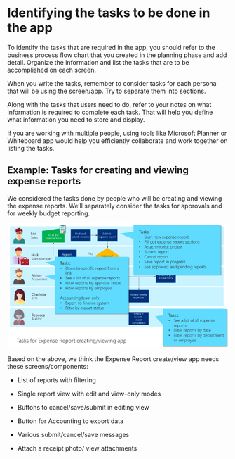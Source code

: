 Identifying the tasks to be done in the app
===========================================

To identify the tasks that are required in the app, you should refer to the
business process flow chart that you created in the planning phase and add
detail. Organize the information and list the tasks that are to be accomplished
on each screen.

When you write the tasks, remember to consider tasks for each persona that will
be using the screen/app. Try to separate them into sections.

Along with the tasks that users need to do, refer to your notes on what
information is required to complete each task. That will help you define what
information you need to store and display.

If you are working with multiple people, using tools like Microsoft Planner or
Whiteboard app would help you efficiently collaborate and work together on
listing the tasks.

Example: Tasks for creating and viewing expense reports
-------------------------------------------------------

We considered the tasks done by people who will be creating and viewing the
expense reports. We’ll separately consider the tasks for approvals and for
weekly budget reporting.

![Business process flowchart with tasks for the Expense Report creating and view app](media/app-tasks.png)

Based on the above, we think the Expense Report create/view app needs these
screens/components:

-   List of reports with filtering

-   Single report view with edit and view-only modes

-   Buttons to cancel/save/submit in editing view 

-   Button for Accounting to export data 

-   Various submit/cancel/save messages

-   Attach a receipt photo/ view attachments

